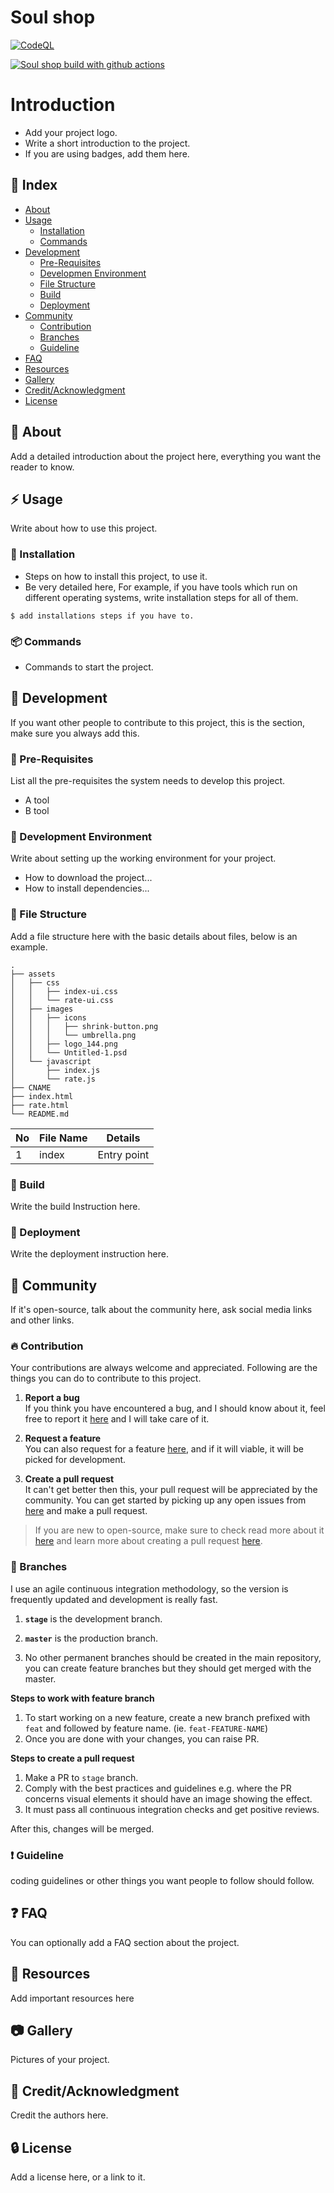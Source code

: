 # Soul shop
[![CodeQL](https://github.com/PhamDuong39/soul-shop/actions/workflows/codeql.yml/badge.svg?branch=develop)](https://github.com/PhamDuong39/soul-shop/actions/workflows/codeql.yml)

[![Soul shop build with github actions](https://github.com/PhamDuong39/soul-shop/actions/workflows/blank.yml/badge.svg)](https://github.com/PhamDuong39/soul-shop/actions/workflows/blank.yml)
# Introduction
- Add your project logo.
- Write a short introduction to the project.
- If you are using badges, add them here.

## :ledger: Index

- [About](#beginner-about)
- [Usage](#zap-usage)
    - [Installation](#electric_plug-installation)
    - [Commands](#package-commands)
- [Development](#wrench-development)
    - [Pre-Requisites](#notebook-pre-requisites)
    - [Developmen Environment](#nut_and_bolt-development-environment)
    - [File Structure](#file_folder-file-structure)
    - [Build](#hammer-build)
    - [Deployment](#rocket-deployment)
- [Community](#cherry_blossom-community)
    - [Contribution](#fire-contribution)
    - [Branches](#cactus-branches)
    - [Guideline](#exclamation-guideline)
- [FAQ](#question-faq)
- [Resources](#page_facing_up-resources)
- [Gallery](#camera-gallery)
- [Credit/Acknowledgment](#star2-creditacknowledgment)
- [License](#lock-license)

##  :beginner: About
Add a detailed introduction about the project here, everything you want the reader to know.

## :zap: Usage
Write about how to use this project.

###  :electric_plug: Installation
- Steps on how to install this project, to use it.
- Be very detailed here, For example, if you have tools which run on different operating systems, write installation steps for all of them.

```
$ add installations steps if you have to.
```

###  :package: Commands
- Commands to start the project.

##  :wrench: Development
If you want other people to contribute to this project, this is the section, make sure you always add this.

### :notebook: Pre-Requisites
List all the pre-requisites the system needs to develop this project.
- A tool
- B tool

###  :nut_and_bolt: Development Environment
Write about setting up the working environment for your project.
- How to download the project...
- How to install dependencies...


###  :file_folder: File Structure
Add a file structure here with the basic details about files, below is an example.

```
.
├── assets
│   ├── css
│   │   ├── index-ui.css
│   │   └── rate-ui.css
│   ├── images
│   │   ├── icons
│   │   │   ├── shrink-button.png
│   │   │   └── umbrella.png
│   │   ├── logo_144.png
│   │   └── Untitled-1.psd
│   └── javascript
│       ├── index.js
│       └── rate.js
├── CNAME
├── index.html
├── rate.html
└── README.md
```

| No | File Name | Details 
|----|------------|-------|
| 1  | index | Entry point

###  :hammer: Build
Write the build Instruction here.

### :rocket: Deployment
Write the deployment instruction here.

## :cherry_blossom: Community

If it's open-source, talk about the community here, ask social media links and other links.

###  :fire: Contribution

Your contributions are always welcome and appreciated. Following are the things you can do to contribute to this project.

1. **Report a bug** <br>
   If you think you have encountered a bug, and I should know about it, feel free to report it [here]() and I will take care of it.

2. **Request a feature** <br>
   You can also request for a feature [here](), and if it will viable, it will be picked for development.

3. **Create a pull request** <br>
   It can't get better then this, your pull request will be appreciated by the community. You can get started by picking up any open issues from [here]() and make a pull request.

> If you are new to open-source, make sure to check read more about it [here](https://www.digitalocean.com/community/tutorial_series/an-introduction-to-open-source) and learn more about creating a pull request [here](https://www.digitalocean.com/community/tutorials/how-to-create-a-pull-request-on-github).


### :cactus: Branches

I use an agile continuous integration methodology, so the version is frequently updated and development is really fast.

1. **`stage`** is the development branch.

2. **`master`** is the production branch.

3. No other permanent branches should be created in the main repository, you can create feature branches but they should get merged with the master.

**Steps to work with feature branch**

1. To start working on a new feature, create a new branch prefixed with `feat` and followed by feature name. (ie. `feat-FEATURE-NAME`)
2. Once you are done with your changes, you can raise PR.

**Steps to create a pull request**

1. Make a PR to `stage` branch.
2. Comply with the best practices and guidelines e.g. where the PR concerns visual elements it should have an image showing the effect.
3. It must pass all continuous integration checks and get positive reviews.

After this, changes will be merged.


### :exclamation: Guideline
coding guidelines or other things you want people to follow should follow.


## :question: FAQ
You can optionally add a FAQ section about the project.

##  :page_facing_up: Resources
Add important resources here

##  :camera: Gallery
Pictures of your project.

## :star2: Credit/Acknowledgment
Credit the authors here.

##  :lock: License
Add a license here, or a link to it.